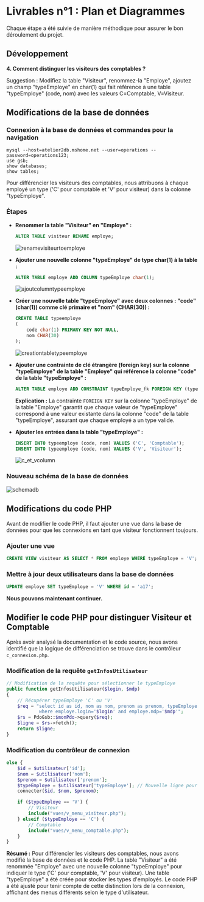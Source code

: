 # Livrables n°1 : Plan et Diagrammes

Chaque étape a été suivie de manière méthodique pour assurer le bon déroulement du projet.

## Développement

**4. Comment distinguer les visiteurs des comptables ?**

Suggestion : Modifiez la table "Visiteur", renommez-la "Employe", ajoutez un champ "typeEmploye" en char(1) qui fait référence à une table "typeEmploye" (code, nom) avec les valeurs C=Comptable, V=Visiteur.

## Modifications de la base de données

### Connexion à la base de données et commandes pour la navigation

```batch
mysql --host=atelier2db.mshome.net --user=operations --password=operations123;
use gsb;
show databases;
show tables;
```

Pour différencier les visiteurs des comptables, nous attribuons à chaque employé un type ('C' pour comptable et 'V' pour visiteur) dans la colonne "typeEmploye".

### Étapes

- **Renommer la table "Visiteur" en "Employe" :**

  ```sql
  ALTER TABLE visiteur RENAME employe;
  ```

  ![renamevisiteurtoemploye](img/renamevisiteurtoemploye.png)

- **Ajouter une nouvelle colonne "typeEmploye" de type char(1) à la table :**

  ```sql
  ALTER TABLE employe ADD COLUMN typeEmploye char(1);
  ```

  ![ajoutcolumntypeemploye](img/ajoutcolumntypeemploye.png)

- **Créer une nouvelle table "typeEmploye" avec deux colonnes : "code" (char(1)) comme clé primaire et "nom" (CHAR(30)) :**

  ```sql
  CREATE TABLE typeemploye
  (
      code char(1) PRIMARY KEY NOT NULL,
      nom CHAR(30)
  );
  ```

  ![creationtabletypeemploye](img/creationtabletypeemploye.png)

- **Ajouter une contrainte de clé étrangère (foreign key) sur la colonne "typeEmploye" de la table "Employe" qui référence la colonne "code" de la table "typeEmploye" :**

  ```sql
  ALTER TABLE employe ADD CONSTRAINT typeEmploye_fk FOREIGN KEY (typeEmploye) REFERENCES typeEmploye(code);
  ```

  **Explication :** La contrainte `FOREIGN KEY` sur la colonne "typeEmploye" de la table "Employe" garantit que chaque valeur de "typeEmploye" correspond à une valeur existante dans la colonne "code" de la table "typeEmploye", assurant que chaque employé a un type valide.

- **Ajouter les entrées dans la table "typeEmploye" :**

  ```sql
  INSERT INTO typeemploye (code, nom) VALUES ('C', 'Comptable');
  INSERT INTO typeemploye (code, nom) VALUES ('V', 'Visiteur');
  ```

  ![c_et_vcolumn](img/c_et_vcolumn.png)

### Nouveau schéma de la base de données

![schemadb](img/schemadb.png)

## Modifications du code PHP

Avant de modifier le code PHP, il faut ajouter une vue dans la base de données pour que les connexions en tant que visiteur fonctionnent toujours.

### Ajouter une vue

```sql
CREATE VIEW visiteur AS SELECT * FROM employe WHERE typeEmploye = 'V';
```

### Mettre à jour deux utilisateurs dans la base de données

```sql
UPDATE employe SET typeEmploye = 'V' WHERE id = 'a17';
```

**Nous pouvons maintenant continuer.**

## Modifier le code PHP pour distinguer Visiteur et Comptable

Après avoir analysé la documentation et le code source, nous avons identifié que la logique de différenciation se trouve dans le contrôleur `c_connexion.php`.

### Modification de la requête `getInfosUtilisateur`

```php
// Modification de la requête pour sélectionner le typeEmploye
public function getInfosUtilisateur($login, $mdp)
{
    // Récupérer typeEmploye 'C' ou 'V'
    $req = "select id as id, nom as nom, prenom as prenom, typeEmploye as typeEmploye from employe
            where employe.login='$login' and employe.mdp='$mdp'";
    $rs = PdoGsb::$monPdo->query($req);
    $ligne = $rs->fetch();
    return $ligne;
}
```

### Modification du contrôleur de connexion

```php
else {
    $id = $utilisateur['id'];
    $nom = $utilisateur['nom'];
    $prenom = $utilisateur['prenom'];
    $typeEmploye = $utilisateur['typeEmploye']; // Nouvelle ligne pour récupérer le type d'employé
    connecter($id, $nom, $prenom);

    if ($typeEmploye == 'V') {
        // Visiteur
        include("vues/v_menu_visiteur.php");
    } elseif ($typeEmploye == 'C') {
        // Comptable
        include("vues/v_menu_comptable.php");
    }
}
```

**Résumé :** Pour différencier les visiteurs des comptables, nous avons modifié la base de données et le code PHP. La table "Visiteur" a été renommée "Employe" avec une nouvelle colonne "typeEmploye" pour indiquer le type ('C' pour comptable, 'V' pour visiteur). Une table "typeEmploye" a été créée pour stocker les types d'employés. Le code PHP a été ajusté pour tenir compte de cette distinction lors de la connexion, affichant des menus différents selon le type d'utilisateur.